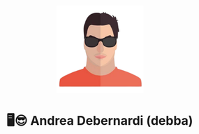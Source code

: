 <div align="center">
<img src="https://raw.githubusercontent.com/debba/debba/main/assets/me.png" height="200px" width="200px">

# 🖥️😎 **Andrea Debernardi (debba)**

</div>

